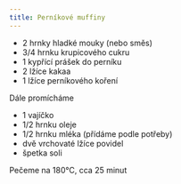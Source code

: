 ```yaml
---
title: Perníkové muffiny
---
```


* 2 hrnky hladké mouky (nebo směs)
* 3/4 hrnku krupicového cukru
* 1 kypřící prášek do perníku
* 2 lžíce kakaa
* 1 lžíce perníkového koření

Dále promícháme

* 1 vajíčko
* 1/2 hrnku oleje
* 1/2 hrnku mléka (přídáme podle potřeby)
* dvě vrchovaté lžíce povidel
* špetka soli

Pečeme na 180°C, cca 25 minut